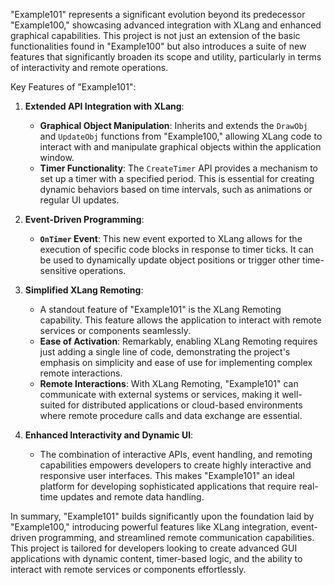 "Example101" represents a significant evolution beyond its predecessor "Example100," showcasing advanced integration with XLang and enhanced graphical capabilities. This project is not just an extension of the basic functionalities found in "Example100" but also introduces a suite of new features that significantly broaden its scope and utility, particularly in terms of interactivity and remote operations.

Key Features of "Example101":

1. **Extended API Integration with XLang**:
   - **Graphical Object Manipulation**: Inherits and extends the `DrawObj` and `UpdateObj` functions from "Example100," allowing XLang code to interact with and manipulate graphical objects within the application window.
   - **Timer Functionality**: The `CreateTimer` API provides a mechanism to set up a timer with a specified period. This is essential for creating dynamic behaviors based on time intervals, such as animations or regular UI updates.

2. **Event-Driven Programming**:
   - **`OnTimer` Event**: This new event exported to XLang allows for the execution of specific code blocks in response to timer ticks. It can be used to dynamically update object positions or trigger other time-sensitive operations.

3. **Simplified XLang Remoting**:
   - A standout feature of "Example101" is the XLang Remoting capability. This feature allows the application to interact with remote services or components seamlessly.
   - **Ease of Activation**: Remarkably, enabling XLang Remoting requires just adding a single line of code, demonstrating the project's emphasis on simplicity and ease of use for implementing complex remote interactions.
   - **Remote Interactions**: With XLang Remoting, "Example101" can communicate with external systems or services, making it well-suited for distributed applications or cloud-based environments where remote procedure calls and data exchange are essential.

4. **Enhanced Interactivity and Dynamic UI**:
   - The combination of interactive APIs, event handling, and remoting capabilities empowers developers to create highly interactive and responsive user interfaces. This makes "Example101" an ideal platform for developing sophisticated applications that require real-time updates and remote data handling.

In summary, "Example101" builds significantly upon the foundation laid by "Example100," introducing powerful features like XLang integration, event-driven programming, and streamlined remote communication capabilities. This project is tailored for developers looking to create advanced GUI applications with dynamic content, timer-based logic, and the ability to interact with remote services or components effortlessly.